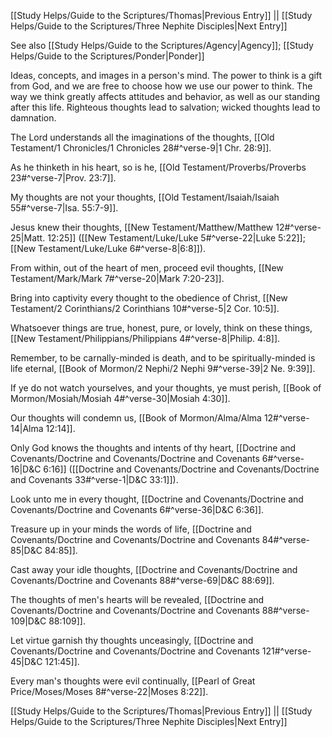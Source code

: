 [[Study Helps/Guide to the Scriptures/Thomas|Previous Entry]]  ||  [[Study Helps/Guide to the Scriptures/Three Nephite Disciples|Next Entry]]

 See also [[Study Helps/Guide to the Scriptures/Agency|Agency]]; [[Study Helps/Guide to the Scriptures/Ponder|Ponder]]

 Ideas, concepts, and images in a person's mind. The power to think is a gift from God, and we are free to choose how we use our power to think. The way we think greatly affects attitudes and behavior, as well as our standing after this life. Righteous thoughts lead to salvation; wicked thoughts lead to damnation.

 The Lord understands all the imaginations of the thoughts, [[Old Testament/1 Chronicles/1 Chronicles 28#^verse-9|1 Chr. 28:9]].

 As he thinketh in his heart, so is he, [[Old Testament/Proverbs/Proverbs 23#^verse-7|Prov. 23:7]].

 My thoughts are not your thoughts, [[Old Testament/Isaiah/Isaiah 55#^verse-7|Isa. 55:7-9]].

 Jesus knew their thoughts, [[New Testament/Matthew/Matthew 12#^verse-25|Matt. 12:25]] ([[New Testament/Luke/Luke 5#^verse-22|Luke 5:22]]; [[New Testament/Luke/Luke 6#^verse-8|6:8]]).

 From within, out of the heart of men, proceed evil thoughts, [[New Testament/Mark/Mark 7#^verse-20|Mark 7:20-23]].

 Bring into captivity every thought to the obedience of Christ, [[New Testament/2 Corinthians/2 Corinthians 10#^verse-5|2 Cor. 10:5]].

 Whatsoever things are true, honest, pure, or lovely, think on these things, [[New Testament/Philippians/Philippians 4#^verse-8|Philip. 4:8]].

 Remember, to be carnally-minded is death, and to be spiritually-minded is life eternal, [[Book of Mormon/2 Nephi/2 Nephi 9#^verse-39|2 Ne. 9:39]].

 If ye do not watch yourselves, and your thoughts, ye must perish, [[Book of Mormon/Mosiah/Mosiah 4#^verse-30|Mosiah 4:30]].

 Our thoughts will condemn us, [[Book of Mormon/Alma/Alma 12#^verse-14|Alma 12:14]].

 Only God knows the thoughts and intents of thy heart, [[Doctrine and Covenants/Doctrine and Covenants/Doctrine and Covenants 6#^verse-16|D&C 6:16]] ([[Doctrine and Covenants/Doctrine and Covenants/Doctrine and Covenants 33#^verse-1|D&C 33:1]]).

 Look unto me in every thought, [[Doctrine and Covenants/Doctrine and Covenants/Doctrine and Covenants 6#^verse-36|D&C 6:36]].

 Treasure up in your minds the words of life, [[Doctrine and Covenants/Doctrine and Covenants/Doctrine and Covenants 84#^verse-85|D&C 84:85]].

 Cast away your idle thoughts, [[Doctrine and Covenants/Doctrine and Covenants/Doctrine and Covenants 88#^verse-69|D&C 88:69]].

 The thoughts of men's hearts will be revealed, [[Doctrine and Covenants/Doctrine and Covenants/Doctrine and Covenants 88#^verse-109|D&C 88:109]].

 Let virtue garnish thy thoughts unceasingly, [[Doctrine and Covenants/Doctrine and Covenants/Doctrine and Covenants 121#^verse-45|D&C 121:45]].

 Every man's thoughts were evil continually, [[Pearl of Great Price/Moses/Moses 8#^verse-22|Moses 8:22]].

[[Study Helps/Guide to the Scriptures/Thomas|Previous Entry]]  ||  [[Study Helps/Guide to the Scriptures/Three Nephite Disciples|Next Entry]]